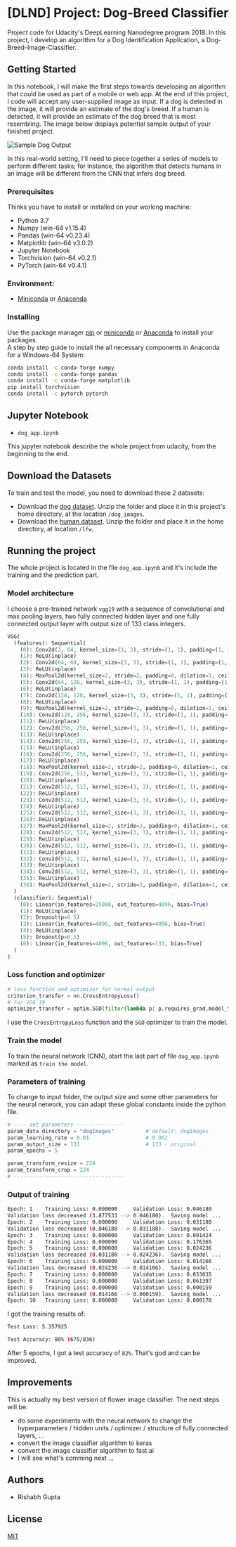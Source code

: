# [DLND] Project: Dog-Breed Classifier

Project code for Udacity's DeepLearning Nanodegree program 2018.
In this project, I develop an algorithm for a Dog Identification Application, a Dog-Breed-Image-Classifier.

## Getting Started

In this notebook, I will make the first steps towards developing an algorithm that could be used as part of a mobile or web app. At the end of this project, I code will accept any user-supplied image as input. If a dog is detected in the image, it will provide an estimate of the dog's breed. If a human is detected, it will provide an estimate of the dog breed that is most resembling. The image below displays potential sample output of your finished project.

![Sample Dog Output](./assets/sample_dog_output.png)

In this real-world setting, I'll need to piece together a series of models to perform different tasks; for instance, the algorithm that detects humans in an image will be different from the CNN that infers dog breed.

### Prerequisites

Thinks you have to install or installed on your working machine:

* Python 3.7
* Numpy (win-64 v1.15.4)
* Pandas (win-64 v0.23.4)
* Matplotlib (win-64 v3.0.2)
* Jupyter Notebook
* Torchvision (win-64 v0.2.1)
* PyTorch (win-64 v0.4.1)

### Environment:
* [Miniconda](https://conda.io/miniconda.html) or [Anaconda](https://www.anaconda.com/download/)

### Installing

Use the package manager [pip](https://pip.pypa.io/en/stable/) or
[miniconda](https://conda.io/miniconda.html) or [Anaconda](https://www.anaconda.com/download/) to install your packages.  
A step by step guide to install the all necessary components in Anaconda for a Windows-64 System:
```bash
conda install -c conda-forge numpy
conda install -c conda-forge pandas
conda install -c conda-forge matplotlib
pip install torchvision
conda install -c pytorch pytorch
```

## Jupyter Notebook
* `dog_app.ipynb`

This jupyter notebook describe the whole project from udacity, from the beginning to the end.

## Download the Datasets

To train and test the model, you need to download these 2 datasets:

* Download the [dog dataset](https://s3-us-west-1.amazonaws.com/udacity-aind/dog-project/dogImages.zip).
Unzip the folder and place it in this project's home directory, at the location `/dog_images`.
* Download the [human dataset](https://s3-us-west-1.amazonaws.com/udacity-aind/dog-project/lfw.zip).
Unzip the folder and place it in the home directory, at location `/lfw`.


## Running the project

The whole project is located in the file `dog_app.ipynb` and it's include the training and the prediction part.

### Model architecture

I choose a pre-trained network `vgg19` with a sequence of convolutional and max pooling layers, two fully connected hidden layer and one fully connected output layer with output size of 133 class integers.

```python
VGG(
  (features): Sequential(
    (0): Conv2d(3, 64, kernel_size=(3, 3), stride=(1, 1), padding=(1, 1))
    (1): ReLU(inplace)
    (2): Conv2d(64, 64, kernel_size=(3, 3), stride=(1, 1), padding=(1, 1))
    (3): ReLU(inplace)
    (4): MaxPool2d(kernel_size=2, stride=2, padding=0, dilation=1, ceil_mode=False)
    (5): Conv2d(64, 128, kernel_size=(3, 3), stride=(1, 1), padding=(1, 1))
    (6): ReLU(inplace)
    (7): Conv2d(128, 128, kernel_size=(3, 3), stride=(1, 1), padding=(1, 1))
    (8): ReLU(inplace)
    (9): MaxPool2d(kernel_size=2, stride=2, padding=0, dilation=1, ceil_mode=False)
    (10): Conv2d(128, 256, kernel_size=(3, 3), stride=(1, 1), padding=(1, 1))
    (11): ReLU(inplace)
    (12): Conv2d(256, 256, kernel_size=(3, 3), stride=(1, 1), padding=(1, 1))
    (13): ReLU(inplace)
    (14): Conv2d(256, 256, kernel_size=(3, 3), stride=(1, 1), padding=(1, 1))
    (15): ReLU(inplace)
    (16): Conv2d(256, 256, kernel_size=(3, 3), stride=(1, 1), padding=(1, 1))
    (17): ReLU(inplace)
    (18): MaxPool2d(kernel_size=2, stride=2, padding=0, dilation=1, ceil_mode=False)
    (19): Conv2d(256, 512, kernel_size=(3, 3), stride=(1, 1), padding=(1, 1))
    (20): ReLU(inplace)
    (21): Conv2d(512, 512, kernel_size=(3, 3), stride=(1, 1), padding=(1, 1))
    (22): ReLU(inplace)
    (23): Conv2d(512, 512, kernel_size=(3, 3), stride=(1, 1), padding=(1, 1))
    (24): ReLU(inplace)
    (25): Conv2d(512, 512, kernel_size=(3, 3), stride=(1, 1), padding=(1, 1))
    (26): ReLU(inplace)
    (27): MaxPool2d(kernel_size=2, stride=2, padding=0, dilation=1, ceil_mode=False)
    (28): Conv2d(512, 512, kernel_size=(3, 3), stride=(1, 1), padding=(1, 1))
    (29): ReLU(inplace)
    (30): Conv2d(512, 512, kernel_size=(3, 3), stride=(1, 1), padding=(1, 1))
    (31): ReLU(inplace)
    (32): Conv2d(512, 512, kernel_size=(3, 3), stride=(1, 1), padding=(1, 1))
    (33): ReLU(inplace)
    (34): Conv2d(512, 512, kernel_size=(3, 3), stride=(1, 1), padding=(1, 1))
    (35): ReLU(inplace)
    (36): MaxPool2d(kernel_size=2, stride=2, padding=0, dilation=1, ceil_mode=False)
  )
  (classifier): Sequential(
    (0): Linear(in_features=25088, out_features=4096, bias=True)
    (1): ReLU(inplace)
    (2): Dropout(p=0.5)
    (3): Linear(in_features=4096, out_features=4096, bias=True)
    (4): ReLU(inplace)
    (5): Dropout(p=0.5)
    (6): Linear(in_features=4096, out_features=133, bias=True)
  )
)
```
### Loss function and optimizer

```Python
# loss function and optimizer for normal output
criterion_transfer = nn.CrossEntropyLoss()
# for VGG 19
optimizer_transfer = optim.SGD(filter(lambda p: p.requires_grad,model_transfer.parameters()), lr=param_learning_rate)
```
I use the `CrossEntropyLoss` function and the `SGD` optimizer to train the model.

### Train the model

To train the neural network (CNN), start the last part of file `dog_app.ipynb` marked as `train the model`.


### Parameters of training

To change to input folder, the output size and some other parameters for the neural network, you can adapt these global constants inside the python file.

```python
# ---- set parameters ---------------
param_data_directory = "dogImages"          # default: dogImages
param_learning_rate = 0.01                  # 0.001
param_output_size = 133                     # 133 - original
param_epochs = 5

param_transform_resize = 224
param_transform_crop = 224
# -----------------------------------
```

### Output of training

```bash
Epoch: 1 	Training Loss: 0.000000 	Validation Loss: 0.046180
Validation loss decreased (3.877533 --> 0.046180).  Saving model ...
Epoch: 2 	Training Loss: 0.000000 	Validation Loss: 0.031180
Validation loss decreased (0.046180 --> 0.031180).  Saving model ...
Epoch: 3 	Training Loss: 0.000000 	Validation Loss: 0.091424
Epoch: 4 	Training Loss: 0.000000 	Validation Loss: 0.176365
Epoch: 5 	Training Loss: 0.000000 	Validation Loss: 0.024236
Validation loss decreased (0.031180 --> 0.024236).  Saving model ...
Epoch: 6 	Training Loss: 0.000000 	Validation Loss: 0.014166
Validation loss decreased (0.024236 --> 0.014166).  Saving model ...
Epoch: 7 	Training Loss: 0.000000 	Validation Loss: 0.033035
Epoch: 8 	Training Loss: 0.000000 	Validation Loss: 0.061397
Epoch: 9 	Training Loss: 0.000000 	Validation Loss: 0.000159
Validation loss decreased (0.014166 --> 0.000159).  Saving model ...
Epoch: 10 	Training Loss: 0.000000 	Validation Loss: 0.000170
```

I got the training results of:

```bash
Test Loss: 5.357925

Test Accuracy: 80% (675/836)
```
After 5 epochs, I got a test accuracy of `82%`. That's god and can be improved.

## Improvements

This is actually my best version of flower image classifier.
The next steps will be:
* do some experiments with the neural network to change the hyperparameters / hidden units / optimizer / structure of fully connected layers, ...
* convert the image classifier algorithm to keras
* convert the image classifier algorithm to fast.ai
* I will see what's comming next ...

## Authors

* Rishabh Gupta

## License
[MIT](https://choosealicense.com/licenses/mit/)
